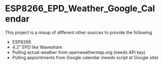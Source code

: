 # ESP8266_EPD_Weather_Google_Calendar

This project is a mixup of different other sources to provide the following

- ESP8266
- 4.2" EPD like Waveshare
- Pulling actual weather from openweathermap.org (needs API key)
- Pulling appointments from Google calendar (needs script at Google site)

